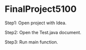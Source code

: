 # FinalProject5100

Step1: Open project with Idea.

Step2: Open the Test.java document.

Step3: Run main function.
